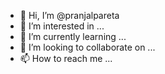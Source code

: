 - 👋 Hi, I’m @pranjalpareta
- 👀 I’m interested in ...
- 🌱 I’m currently learning ...
- 💞️ I’m looking to collaborate on ...
- 📫 How to reach me ...

<!---
pranjalpareta/pranjalpareta is a ✨ special ✨ repository because its `README.md` (this file) appears on your GitHub profile.
You can click the Preview link to take a look at your changes.
--->
